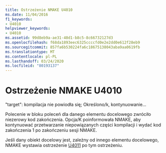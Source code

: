 ```yaml
---
title: Ostrzeżenie NMAKE U4010
ms.date: 11/04/2016
f1_keywords:
- U4010
helpviewer_keywords:
- U4010
ms.assetid: 99d8eb9a-ae31-40d1-b8c5-8c66732127d3
ms.openlocfilehash: f68da1893eec6325ccccfd0e2e2dd0e612f28eb9
ms.sourcegitcommit: 857fa6b530224fa6c18675138043aba9aa0619fb
ms.translationtype: MT
ms.contentlocale: pl-PL
ms.lasthandoff: 03/24/2020
ms.locfileid: "80193137"
---
```

# <a name="nmake-warning-u4010"></a>Ostrzeżenie NMAKE U4010

"target": kompilacja nie powiodła się; Określono/k, kontynuowanie...

Polecenie w bloku poleceń dla danego elementu docelowego zwróciło niezerowy kod zakończenia. Opcja/K poinformowała NMAKE, aby kontynuować przetwarzanie niepowiązanych części kompilacji i wydać kod zakończenia 1 po zakończeniu sesji NMAKE.

Jeśli dany obiekt docelowy jest, zależny od innego elementu docelowego, NMAKE wystawia ostrzeżenie [U4011](../../error-messages/tool-errors/nmake-warning-u4011.md) po tym ostrzeżeniu.
